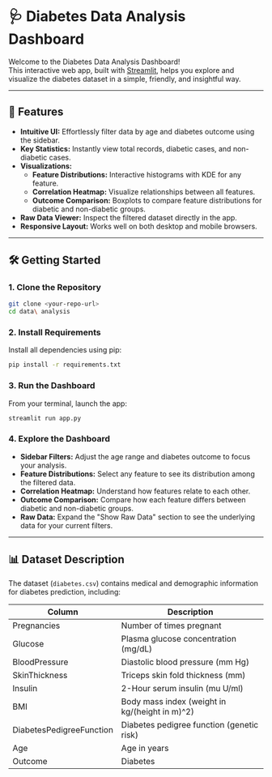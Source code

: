 # 🩺 Diabetes Data Analysis Dashboard

Welcome to the Diabetes Data Analysis Dashboard!  
This interactive web app, built with [Streamlit](https://streamlit.io/), helps you explore and visualize the diabetes dataset in a simple, friendly, and insightful way.

---

## 🚀 Features

- **Intuitive UI:** Effortlessly filter data by age and diabetes outcome using the sidebar.
- **Key Statistics:** Instantly view total records, diabetic cases, and non-diabetic cases.
- **Visualizations:**
  - **Feature Distributions:** Interactive histograms with KDE for any feature.
  - **Correlation Heatmap:** Visualize relationships between all features.
  - **Outcome Comparison:** Boxplots to compare feature distributions for diabetic and non-diabetic groups.
- **Raw Data Viewer:** Inspect the filtered dataset directly in the app.
- **Responsive Layout:** Works well on both desktop and mobile browsers.

---

## 🛠️ Getting Started

### 1. Clone the Repository

```bash
git clone <your-repo-url>
cd data\ analysis
```

### 2. Install Requirements

Install all dependencies using pip:

```bash
pip install -r requirements.txt
```

### 3. Run the Dashboard

From your terminal, launch the app:

```bash
streamlit run app.py
```

### 4. Explore the Dashboard

- **Sidebar Filters:** Adjust the age range and diabetes outcome to focus your analysis.
- **Feature Distributions:** Select any feature to see its distribution among the filtered data.
- **Correlation Heatmap:** Understand how features relate to each other.
- **Outcome Comparison:** Compare how each feature differs between diabetic and non-diabetic groups.
- **Raw Data:** Expand the "Show Raw Data" section to see the underlying data for your current filters.

---

## 📊 Dataset Description

The dataset (`diabetes.csv`) contains medical and demographic information for diabetes prediction, including:

| Column                     | Description                                               |
|----------------------------|-----------------------------------------------------------|
| Pregnancies                | Number of times pregnant                                  |
| Glucose                    | Plasma glucose concentration (mg/dL)                      |
| BloodPressure              | Diastolic blood pressure (mm Hg)                          |
| SkinThickness              | Triceps skin fold thickness (mm)                          |
| Insulin                    | 2-Hour serum insulin (mu U/ml)                            |
| BMI                        | Body mass index (weight in kg/(height in m)^2)            |
| DiabetesPedigreeFunction   | Diabetes pedigree function (genetic risk)                 |
| Age                        | Age in years                                              |
| Outcome                    | Diabetes
